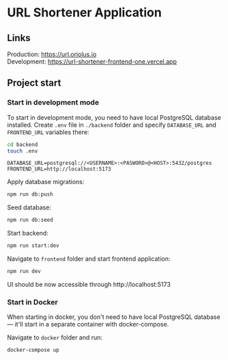 # URL Shortener Application

## Links

Production: https://url.oriolus.io  
Development: https://url-shortener-frontend-one.vercel.app

## Project start

### Start in development mode

To start in development mode, you need to have local PostgreSQL database installed. Create `.env` file in `./backend` folder and specify `DATABASE_URL` and `FRONTEND_URL` variables there:

```sh
cd backend
touch .env
```

```
DATABASE_URL=postgresql://<USERNAME>:<PASWORD>@<HOST>:5432/postgres
FRONTEND_URL=http://localhost:5173
```

Apply database migrations:

```sh
npm run db:push
```

Seed database:

```sh
npm run db:seed
```

Start backend:

```sh
npm run start:dev
```

Navigate to `frontend` folder and start frontend application:

```sh
npm run dev
```

UI should be now accessible through http://localhost:5173

### Start in Docker

When starting in docker, you don't need to have local PostgreSQL database — it'll start in a separate container with docker-compose.

Navigate to `docker` folder and run:

```sh
docker-compose up
```
